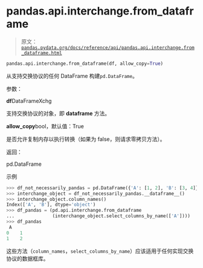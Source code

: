 # pandas.api.interchange.from_dataframe

> 原文：[`pandas.pydata.org/docs/reference/api/pandas.api.interchange.from_dataframe.html`](https://pandas.pydata.org/docs/reference/api/pandas.api.interchange.from_dataframe.html)

```py
pandas.api.interchange.from_dataframe(df, allow_copy=True)
```

从支持交换协议的任何 DataFrame 构建`pd.DataFrame`。

参数：

**df**DataFrameXchg

支持交换协议的对象，即 __dataframe__ 方法。

**allow_copy**bool，默认值：True

是否允许复制内存以执行转换（如果为 false，则请求零拷贝方法）。

返回：

pd.DataFrame

示例

```py
>>> df_not_necessarily_pandas = pd.DataFrame({'A': [1, 2], 'B': [3, 4]})
>>> interchange_object = df_not_necessarily_pandas.__dataframe__()
>>> interchange_object.column_names()
Index(['A', 'B'], dtype='object')
>>> df_pandas = (pd.api.interchange.from_dataframe
...              (interchange_object.select_columns_by_name(['A'])))
>>> df_pandas
 A
0    1
1    2 
```

这些方法（`column_names`，`select_columns_by_name`）应该适用于任何实现交换协议的数据框库。
